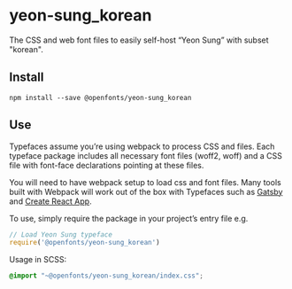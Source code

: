 
# yeon-sung_korean

The CSS and web font files to easily self-host “Yeon Sung” with subset "korean".

## Install

`npm install --save @openfonts/yeon-sung_korean`

## Use

Typefaces assume you’re using webpack to process CSS and files. Each typeface
package includes all necessary font files (woff2, woff) and a CSS file with
font-face declarations pointing at these files.

You will need to have webpack setup to load css and font files. Many tools built
with Webpack will work out of the box with Typefaces such as [Gatsby](https://github.com/gatsbyjs/gatsby)
and [Create React App](https://github.com/facebookincubator/create-react-app).

To use, simply require the package in your project’s entry file e.g.

```javascript
// Load Yeon Sung typeface
require('@openfonts/yeon-sung_korean')
```

Usage in SCSS:
```scss
@import "~@openfonts/yeon-sung_korean/index.css";
```
